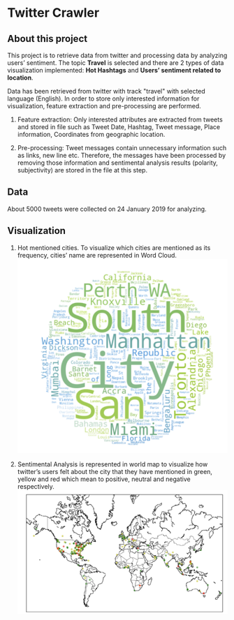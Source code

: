 # Twitter Crawler

## About this project
This project is to retrieve data from twitter and processing data by analyzing users’ sentiment.
The topic **Travel** is selected and there are 2 types of data visualization implemented: **Hot Hashtags** and **Users’ sentiment
related to location**.

Data has been retrieved from twitter with track "travel" with selected language (English). 
In order to store only interested information for visualization, feature extraction and pre-processing are performed.

1. Feature extraction: Only interested attributes are extracted from tweets and stored in file such as Tweet Date,
Hashtag, Tweet message, Place information, Coordinates from geographic location.

2. Pre-processing: Tweet messages contain unnecessary information such as links, new line etc. Therefore, the messages
have been processed by removing those information and sentimental analysis results (polarity, subjectivity)
are stored in the file at this step.

## Data 
About 5000 tweets were collected on 24 January 2019 for analyzing.

## Visualization
1. Hot mentioned cities. To visualize which cities are mentioned as its frequency, cities’ name are represented in
Word Cloud.
![alt text](https://github.com/naphattharap/twitter-crawler/blob/master/viz-hot-tags.png)

2. Sentimental Analysis is represented in world map to visualize how twitter’s users felt about the city that they have
mentioned in green, yellow and red which mean to positive, neutral and negative respectively.
![alt text](https://github.com/naphattharap/twitter-crawler/blob/master/viz-worldmap-sentiment.png)
